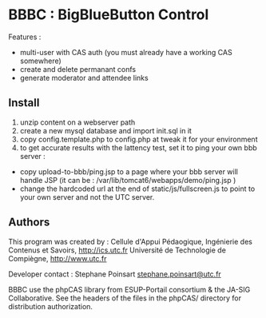 BBBC : BigBlueButton Control
============================

Features :
* multi-user with CAS auth (you must already have a working CAS somewhere)
* create and delete permanant confs
* generate moderator and attendee links

Install
-------
1. unzip content on a webserver path
2. create a new mysql database and import init.sql in it
3. copy config.template.php to config.php at tweak it for your environment
4. to get accurate results with the lattency test, set it to ping your own bbb server :
  * copy upload-to-bbb/ping.jsp to a page where your bbb server will handle JSP (it can be : /var/lib/tomcat6/webapps/demo/ping.jsp )
  * change the hardcoded url at the end of static/js/fullscreen.js to point to your own server and not the UTC server.

Authors
-------
This program was created by :
Cellule d'Appui Pédaogique, Ingénierie des Contenus et Savoirs, http://ics.utc.fr
Université de Technologie de Compiègne, http://www.utc.fr

Developer contact : Stephane Poinsart <stephane.poinsart@utc.fr>


BBBC use the phpCAS library from ESUP-Portail consortium & the JA-SIG Collaborative.
See the headers of the files in the phpCAS/ directory for distribution authorization.
